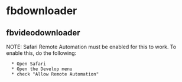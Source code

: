 # fbdownloader

## fbvideodownloader

NOTE: Safari Remote Automation must be enabled for this to work.
      To enable this, do the following:
      
      * Open Safari
      * Open the Develop menu
      * check "Allow Remote Automation"
